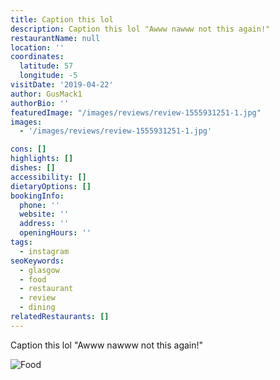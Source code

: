 ```yaml
---
title: Caption this lol
description: Caption this lol "Awww nawww not this again!"
restaurantName: null
location: ''
coordinates:
  latitude: 57
  longitude: -5
visitDate: '2019-04-22'
author: GusMack1
authorBio: ''
featuredImage: "/images/reviews/review-1555931251-1.jpg"
images:
  - '/images/reviews/review-1555931251-1.jpg'

cons: []
highlights: []
dishes: []
accessibility: []
dietaryOptions: []
bookingInfo:
  phone: ''
  website: ''
  address: ''
  openingHours: ''
tags:
  - instagram
seoKeywords:
  - glasgow
  - food
  - restaurant
  - review
  - dining
relatedRestaurants: []
---
```


Caption this lol "Awww nawww not this again!"

![Food](/images/reviews/review-1555931251-1.jpg)

